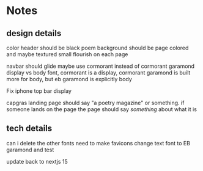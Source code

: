 # Notes

## design details

color header should be black
poem background should be page colored and maybe textured
small flourish on each page

navbar should glide
maybe use cormorant instead of cormorant garamond
display vs body font, cormorant is a display, cormorant garamond is built more for body, but eb garamond is explicitly body

Fix iphone top bar display

capgras landing page should say "a poetry magazine" or something. if someone lands on the page the page should say _something_ about what it is

## tech details

can i delete the other fonts
need to make favicons
change text font to EB garamond and test

update back to nextjs 15
